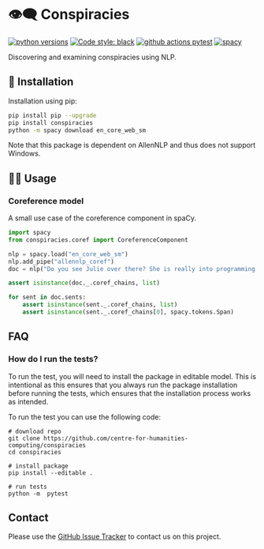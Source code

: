 
# 👁‍🗨 Conspiracies
[![python versions](https://img.shields.io/badge/Python-%3E=3.7-blue)](https://github.com/centre-for-humanities-computing/conspiracies)
[![Code style: black](https://img.shields.io/badge/Code%20Style-Black-black)](https://black.readthedocs.io/en/stable/the_black_code_style/current_style.html)
[![github actions pytest](https://github.com/centre-for-humanities-computing/conspiracies/actions/workflows/pytest.yml/badge.svg)](https://github.com/centre-for-humanities-computing/conspiracies/actions)
[![spacy](https://img.shields.io/badge/built%20with-spaCy-09a3d5.svg)](https://spacy.io)


<!-- [![release version](https://img.shields.io/badge/belief_graph%20Version-0.0.1-green)](https://github.com/centre-for-humanities-computing/conspiracies) -->

Discovering and examining conspiracies using NLP.



## 🔧 Installation
Installation using pip:
```bash
pip install pip --upgrade
pip install conspiracies
python -m spacy download en_core_web_sm
```

Note that this package is dependent on AllenNLP and thus does not support Windows.

## 👩‍💻 Usage

### Coreference model
A small use case of the coreference component in spaCy.

```python
import spacy
from conspiracies.coref import CoreferenceComponent 

nlp = spacy.load("en_core_web_sm")
nlp.add_pipe("allennlp_coref")
doc = nlp("Do you see Julie over there? She is really into programming!")

assert isinstance(doc._.coref_chains, list)

for sent in doc.sents:
    assert isinstance(sent._.coref_chains, list)
    assert isinstance(sent._.coref_chains[0], spacy.tokens.Span)
```

## FAQ

### How do I run the tests?
To run the test, you will need to install the package in editable model. This is
intentional as this ensures that you always run the package installation before running
the tests, which ensures that the installation process works as intended.

To run the test you can use the following code:
```
# download repo
git clone https://github.com/centre-for-humanities-computing/conspiracies
cd conspiracies

# install package
pip install --editable .

# run tests
python -m  pytest
```

## Contact
Please use the [GitHub Issue Tracker](https://github.com/centre-for-humanities-computing/conspiracies/issues) to contact us on this project.
